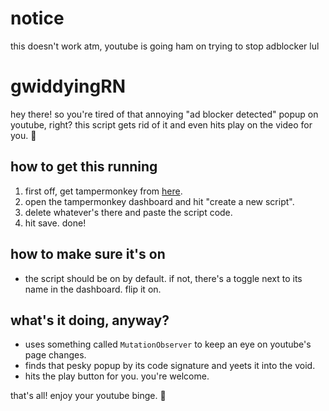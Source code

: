 # notice
this doesn't work atm, youtube is going ham on trying to stop adblocker lul

# gwiddyingRN
hey there! so you're tired of that annoying "ad blocker detected" popup on youtube, right? this script gets rid of it and even hits play on the video for you. 🎉

## how to get this running

1. first off, get tampermonkey from [here](https://www.tampermonkey.net/index.php).
2. open the tampermonkey dashboard and hit "create a new script".
3. delete whatever's there and paste the script code.
4. hit save. done!

## how to make sure it's on

- the script should be on by default. if not, there's a toggle next to its name in the dashboard. flip it on.

## what's it doing, anyway?

- uses something called `MutationObserver` to keep an eye on youtube's page changes.
- finds that pesky popup by its code signature and yeets it into the void.
- hits the play button for you. you're welcome.

that's all! enjoy your youtube binge. 🍿
